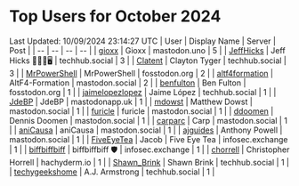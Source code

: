 # Top Users for October 2024
Last Updated: 10/09/2024 23:14:27 UTC
| User | Display Name | Server | Post |
| -- | -- | -- | -- |
| [gioxx](https://mastodon.uno/@gioxx) | Gioxx | mastodon.uno | 5 |
| [JeffHicks](https://techhub.social/@JeffHicks) | Jeff Hicks 🐶🎼🍷🖥️ | techhub.social | 3 |
| [Clatent](https://techhub.social/@Clatent) | Clayton Tyger | techhub.social | 3 |
| [MrPowerShell](https://fosstodon.org/@MrPowerShell) | MrPowerShell | fosstodon.org | 2 |
| [altf4formation](https://mastodon.social/@altf4formation) | AltF4-Formation | mastodon.social | 2 |
| [benfulton](https://fosstodon.org/@benfulton) | Ben Fulton | fosstodon.org | 1 |
| [jaimelopezlopez](https://techhub.social/@jaimelopezlopez) | Jaime López | techhub.social | 1 |
| [JdeBP](https://mastodonapp.uk/@JdeBP) | JdeBP | mastodonapp.uk | 1 |
| [mdowst](https://mastodon.social/@mdowst) | Matthew Dowst | mastodon.social | 1 |
| [furicle](https://mastodon.social/@furicle) | furicle | mastodon.social | 1 |
| [ddoomen](https://mastodon.social/@ddoomen) | Dennis Doomen | mastodon.social | 1 |
| [carparc](https://mastodon.social/@carparc) | Carp | mastodon.social | 1 |
| [aniCausa](https://mastodon.social/@aniCausa) | aniCausa | mastodon.social | 1 |
| [ajguides](https://mastodon.social/@ajguides) | Anthony Powell | mastodon.social | 1 |
| [FiveEyeTea](https://infosec.exchange/@FiveEyeTea) | Jacob | Five Eye Tea | infosec.exchange | 1 |
| [biffbiffbiff](https://infosec.exchange/@biffbiffbiff) | biffbiffbiff 🛡️ | infosec.exchange | 1 |
| [chorrell](https://hachyderm.io/@chorrell) | Christopher Horrell | hachyderm.io | 1 |
| [Shawn_Brink](https://techhub.social/@Shawn_Brink) | Shawn Brink | techhub.social | 1 |
| [techygeekshome](https://techhub.social/@techygeekshome) | A.J. Armstrong | techhub.social | 1 |
